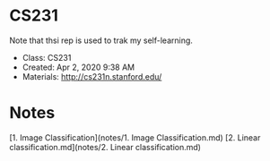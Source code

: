 # CS231

Note that thsi rep is used to trak my self-learning.

- Class: CS231
- Created: Apr 2, 2020 9:38 AM
- Materials: http://cs231n.stanford.edu/

# Notes

[1. Image Classification](notes/1. Image Classification.md)
[2. Linear classification.md](notes/2. Linear classification.md)

